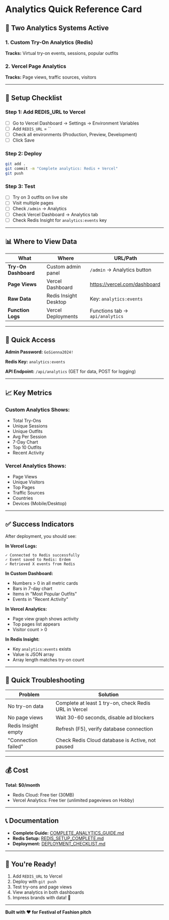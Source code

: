 # Analytics Quick Reference Card

## 🎯 Two Analytics Systems Active

### 1. Custom Try-On Analytics (Redis)
**Tracks:** Virtual try-on events, sessions, popular outfits

### 2. Vercel Page Analytics
**Tracks:** Page views, traffic sources, visitors

---

## 🚀 Setup Checklist

### Step 1: Add REDIS_URL to Vercel
- [ ] Go to Vercel Dashboard → Settings → Environment Variables
- [ ] Add `REDIS_URL` = ``
- [ ] Check all environments (Production, Preview, Development)
- [ ] Click Save

### Step 2: Deploy
```bash
git add .
git commit -m "Complete analytics: Redis + Vercel"
git push
```

### Step 3: Test
- [ ] Try on 3 outfits on live site
- [ ] Visit multiple pages
- [ ] Check `/admin` → Analytics
- [ ] Check Vercel Dashboard → Analytics tab
- [ ] Check Redis Insight for `analytics:events` key

---

## 📊 Where to View Data

| What | Where | URL/Path |
|------|-------|----------|
| **Try-On Dashboard** | Custom admin panel | `/admin` → Analytics button |
| **Page Views** | Vercel Dashboard | https://vercel.com/dashboard |
| **Raw Data** | Redis Insight Desktop | Key: `analytics:events` |
| **Function Logs** | Vercel Deployments | Functions tab → `api/analytics` |

---

## 🔑 Quick Access

**Admin Password:** `GoSienna2024!`

**Redis Key:** `analytics:events`

**API Endpoint:** `/api/analytics` (GET for data, POST for logging)

---

## 📈 Key Metrics

### Custom Analytics Shows:
- Total Try-Ons
- Unique Sessions
- Unique Outfits
- Avg Per Session
- 7-Day Chart
- Top 10 Outfits
- Recent Activity

### Vercel Analytics Shows:
- Page Views
- Unique Visitors
- Top Pages
- Traffic Sources
- Countries
- Devices (Mobile/Desktop)

---

## ✅ Success Indicators

After deployment, you should see:

**In Vercel Logs:**
```
✓ Connected to Redis successfully
✓ Event saved to Redis: Erdem
✓ Retrieved X events from Redis
```

**In Custom Dashboard:**
- Numbers > 0 in all metric cards
- Bars in 7-day chart
- Items in "Most Popular Outfits"
- Events in "Recent Activity"

**In Vercel Analytics:**
- Page view graph shows activity
- Top pages list appears
- Visitor count > 0

**In Redis Insight:**
- Key `analytics:events` exists
- Value is JSON array
- Array length matches try-on count

---

## 🐛 Quick Troubleshooting

| Problem | Solution |
|---------|----------|
| No try-on data | Complete at least 1 try-on, check Redis URL in Vercel |
| No page views | Wait 30-60 seconds, disable ad blockers |
| Redis Insight empty | Refresh (F5), verify database connection |
| "Connection failed" | Check Redis Cloud database is Active, not paused |

---

## 💰 Cost

**Total: $0/month**
- Redis Cloud: Free tier (30MB)
- Vercel Analytics: Free tier (unlimited pageviews on Hobby)

---

## 📞 Documentation

- **Complete Guide:** [COMPLETE_ANALYTICS_GUIDE.md](./COMPLETE_ANALYTICS_GUIDE.md)
- **Redis Setup:** [REDIS_SETUP_COMPLETE.md](./REDIS_SETUP_COMPLETE.md)
- **Deployment:** [DEPLOYMENT_CHECKLIST.md](./DEPLOYMENT_CHECKLIST.md)

---

## 🎉 You're Ready!

1. Add `REDIS_URL` to Vercel
2. Deploy with `git push`
3. Test try-ons and page views
4. View analytics in both dashboards
5. Impress brands with data! 🚀

---

**Built with ❤️ for Festival of Fashion pitch**
